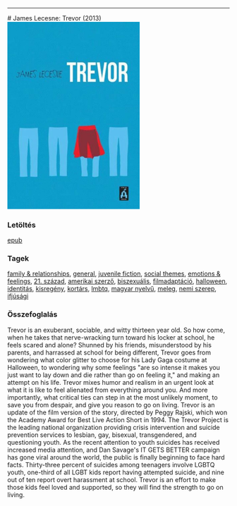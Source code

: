 <hr/>
# <a name="id_1272">James Lecesne: Trevor (2013)</a>
<img src="https://github.com/BercziSandor/calibre_lib/raw/main/main/James%20Lecesne/Trevor%20%281272%29/cover.jpg" alt="cover" width="300"/>

### Letöltés
[epub](https://github.com/BercziSandor/calibre_lib/raw/main/main/James%20Lecesne/Trevor%20%281272%29/Trevor%20-%20James%20Lecesne.epub)

### Tagek
[family & relationships](https://github.com/berczisandor/calibre_lib/blob/main/main/_tags/family%20%26%20relationships.md), [general](https://github.com/berczisandor/calibre_lib/blob/main/main/_tags/general.md), [juvenile fiction](https://github.com/berczisandor/calibre_lib/blob/main/main/_tags/juvenile%20fiction.md), [social themes](https://github.com/berczisandor/calibre_lib/blob/main/main/_tags/social%20themes.md), [emotions & feelings](https://github.com/berczisandor/calibre_lib/blob/main/main/_tags/emotions%20%26%20feelings.md), [21. század](https://github.com/berczisandor/calibre_lib/blob/main/main/_tags/21.%20sz%c3%a1zad.md), [amerikai szerző](https://github.com/berczisandor/calibre_lib/blob/main/main/_tags/amerikai%20szerz%c5%91.md), [biszexuális](https://github.com/berczisandor/calibre_lib/blob/main/main/_tags/biszexu%c3%a1lis.md), [filmadaptáció](https://github.com/berczisandor/calibre_lib/blob/main/main/_tags/filmadapt%c3%a1ci%c3%b3.md), [halloween](https://github.com/berczisandor/calibre_lib/blob/main/main/_tags/halloween.md), [identitás](https://github.com/berczisandor/calibre_lib/blob/main/main/_tags/identit%c3%a1s.md), [kisregény](https://github.com/berczisandor/calibre_lib/blob/main/main/_tags/kisreg%c3%a9ny.md), [kortárs](https://github.com/berczisandor/calibre_lib/blob/main/main/_tags/kort%c3%a1rs.md), [lmbtq](https://github.com/berczisandor/calibre_lib/blob/main/main/_tags/lmbtq.md), [magyar nyelvű](https://github.com/berczisandor/calibre_lib/blob/main/main/_tags/magyar%20nyelv%c5%b1.md), [meleg](https://github.com/berczisandor/calibre_lib/blob/main/main/_tags/meleg.md), [nemi szerep](https://github.com/berczisandor/calibre_lib/blob/main/main/_tags/nemi%20szerep.md), [ifjúsági](https://github.com/berczisandor/calibre_lib/blob/main/main/_tags/ifj%c3%bas%c3%a1gi.md)

### Összefoglalás
<div>
<p>Trevor is an exuberant, sociable, and witty thirteen year old. So how come, when he takes that nerve-wracking turn toward his locker at school, he feels scared and alone? Shunned by his friends, misunderstood by his parents, and harrassed at school for being different, Trevor goes from wondering what color glitter to choose for his Lady Gaga costume at Halloween, to wondering why some feelings "are so intense it makes you just want to lay down and die rather than go on feeling it," and making an attempt on his life. Trevor mixes humor and realism in an urgent look at what it is like to feel alienated from everything around you. And more importantly, what critical ties can step in at the most unlikely moment, to save you from despair, and give you reason to go on living. Trevor is an update of the film version of the story, directed by Peggy Rajski, which won the Academy Award for Best Live Action Short in 1994. The Trevor Project is the leading national organization providing crisis intervention and suicide prevention services to lesbian, gay, bisexual, transgendered, and questioning youth. As the recent attention to youth suicides has received increased media attention, and Dan Savage's IT GETS BETTER campaign has gone viral around the world, the public is finally beginning to face hard facts. Thirty-three percent of suicides among teenagers involve LGBTQ youth, one-third of all LGBT kids report having attempted suicide, and nine out of ten report overt harassment at school. Trevor is an effort to make those kids feel loved and supported, so they will find the strength to go on living.</p></div>


